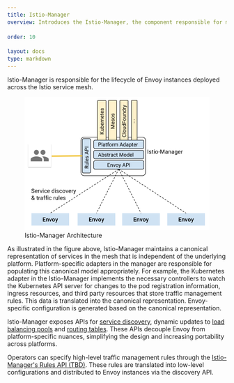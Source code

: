 ```yaml
---
title: Istio-Manager
overview: Introduces the Istio-Manager, the component responsible for managing a distributed deployment of Envoy proxies in the service mesh.
              
order: 10

layout: docs
type: markdown
---
```


Istio-Manager is responsible for the lifecycle of Envoy instances deployed
across the Istio service mesh.

<figure><img src="./img/pilot/PilotAdapters.svg" alt="Istio-Manager's overall architecture." title="Istio-Manager Architecture" />
<figcaption>Istio-Manager Architecture</figcaption></figure>

As illustrated in the figure above, Istio-Manager maintains a canonical
representation of services in the mesh that is independent of the underlying
platform. Platform-specific adapters in the manager are responsible for
populating this canonical model appropriately. For example, the Kubernetes
adapter in the Istio-Manager implements the necessary controllers to watch the
Kubernetes API server for changes to the pod registration information, ingress
resources, and third party resources that store traffic management rules.
This data is translated into the canonical representation. Envoy-specific
configuration is generated based on the canonical representation.

Istio-Manager exposes APIs for [service discovery](https://lyft.github.io/envoy/docs/configuration/cluster_manager/sds_api.html),
dynamic updates to [load balancing pools](https://lyft.github.io/envoy/docs/configuration/cluster_manager/cds.html)
and [routing tables](https://lyft.github.io/envoy/docs/configuration/http_conn_man/rds.html).
These APIs decouple Envoy from platform-specific nuances, simplifying the
design and increasing portability across platforms.

Operators can specify high-level traffic management rules through the
[Istio-Manager's Rules API (TBD)](). These rules are translated into low-level
configurations and distributed to Envoy instances via the discovery API.
